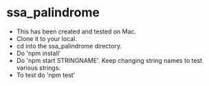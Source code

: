 # ssa_palindrome

* This has been created and tested on Mac.
* Clone it to your local.
* cd into the ssa_palindrome directory.
* Do 'npm install'
* Do 'npm start STRINGNAME'. Keep changing string names to test various strings. 
* To test do 'npm test'
